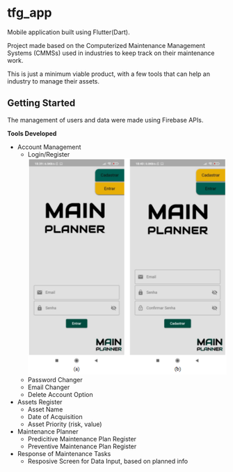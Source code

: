 # tfg_app

Mobile application built using Flutter(Dart).

Project made based on the Computerized Maintenance Management Systems (CMMSs) used in industries to keep track on their maintenance work.

This is just a minimum viable product, with a few tools that can help an industry to manage their assets.


## Getting Started

  The management of users and data were made using Firebase APIs.


**Tools Developed**
- Account Management
  - Login/Register
  ![Login and Register Screen](https://github.com/LeonardoAlvarenga/MaintenancePlannerTFG/blob/c22917cabec2c8bf902b70185ee651e52a93f100/applicationScreenshots/Register-Login.png)
  - Password Changer
  - Email Changer
  - Delete Account Option
- Assets Register
  - Asset Name
  - Date of Acquisition
  - Asset Priority (risk, value)
- Maintenance Planner
  - Predicitive Maintenance Plan Register
  - Preventive Maintenance Plan Register
- Response of Maintenance Tasks
  - Resposive Screen for Data Input, based on planned info
